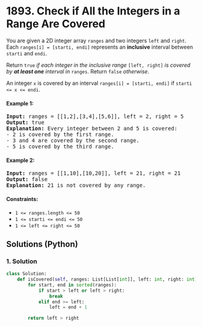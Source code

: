 # 1893. Check if All the Integers in a Range Are Covered
You are given a 2D integer array `ranges` and two integers `left` and `right`. Each `ranges[i] = [starti, endi]` represents an **inclusive** interval between `starti` and `endi`.

Return `true` *if each integer in the inclusive range* `[left, right]` *is covered by **at least one** interval in* `ranges`. Return `false` *otherwise*.

An integer `x` is covered by an interval `ranges[i] = [starti, endi]` if `starti <= x <= endi`.

#### Example 1:
<pre>
<strong>Input:</strong> ranges = [[1,2],[3,4],[5,6]], left = 2, right = 5
<strong>Output:</strong> true
<strong>Explanation:</strong> Every integer between 2 and 5 is covered:
- 2 is covered by the first range.
- 3 and 4 are covered by the second range.
- 5 is covered by the third range.
</pre>

#### Example 2:
<pre>
<strong>Input:</strong> ranges = [[1,10],[10,20]], left = 21, right = 21
<strong>Output:</strong> false
<strong>Explanation:</strong> 21 is not covered by any range.
</pre>

#### Constraints:
* `1 <= ranges.length <= 50`
* `1 <= starti <= endi <= 50`
* `1 <= left <= right <= 50`

## Solutions (Python)

### 1. Solution
```Python
class Solution:
    def isCovered(self, ranges: List[List[int]], left: int, right: int) -> bool:
        for start, end in sorted(ranges):
            if start > left or left > right:
                break
            elif end >= left:
                left = end + 1

        return left > right
```
